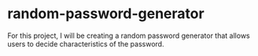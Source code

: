 # random-password-generator

For this project, I will be creating a random password generator that allows users to decide characteristics of the password.
